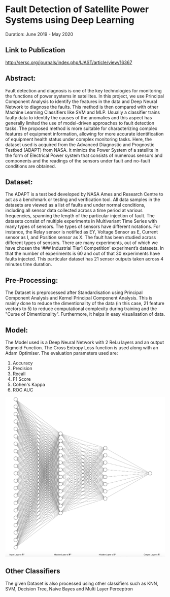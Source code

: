 # Fault Detection of Satellite Power Systems using Deep Learning

Duration: June 2019 - May 2020

## Link to Publication

http://sersc.org/journals/index.php/IJAST/article/view/16367

## Abstract:
Fault detection and diagnosis is one of the key technologies for monitoring the functions of power systems in satellites. In this project, we use Principal Component Analysis to identify the features in the data and Deep Neural Network to diagnose the faults. This method is then compared with other Machine Learning Classifiers like SVM and MLP. Usually a classifier trains faulty data to identify the causes of the anomalies and this aspect has generally limited the use of model-driven approaches to fault detection tasks. The proposed method is more suitable for characterizing complex features of equipment information, allowing for more accurate identification of equipment health status under complex monitoring tasks. Here, the dataset used is acquired from the Advanced Diagnostic and Prognostic Testbed (ADAPT) from NASA. It mimics the Power System of a satellite in the form of Electrical Power system that consists of numerous sensors and components and the readings of the sensors under fault and no-fault conditions are obtained.

## Dataset:
The ADAPT is a test bed developed by NASA Ames and Research Centre to act as a benchmark or testing and verification tool. All data samples in the datasets are viewed as a list of faults and under normal conditions, including all sensor data collected across a time period at various frequencies, spanning the length of the particular injection of fault. The datasets consist of multiple experiments in Multivariant Time Series with many types of sensors. The types of sensors have different notations. For instance, the Relay sensor is notified as EY, Voltage Sensor as E, Current sensor as I, and Position sensor as X. The fault has been studied across different types of sensors. There are many experiments, out of which we have chosen the ‘### Industrial Tier1 Competition’ experiment’s datasets. In that the number of experiments is 60 and out of that 30 experiments have faults injected. This particular dataset has 21 sensor outputs taken across 4 minutes time duration. 

## Pre-Processing:
The Dataset is preprocessed after Standardisation using Principal Component Analysis and Kernel Principal Component Analysis. This is mainly done to reduce the dimentionality of the data (in this case, 21 feature vectors to 5) to reduce computational complexity during training and the "Curse of Dimentionality". Furthermore, it helps in easy visualisation of data. 

## Model:
The Model used is a Deep Neural Network with 2 ReLu layers and an output Sigmoid Function. The Cross Entropy Loss function is used along with an Adam Optimiser. The evaluation parameters used are:
1. Accuracy
2. Precision
3. Recall
4. F1 Score
5. Cohen's Kappa 
6. ROC AUC

![alt text](https://github.com/niranjana98/Fault-Detection-of-Satellite-Power-Systems-using-Deep-Learning/blob/main/Model.png)

## Other Classifiers
The given Dataset is also processed using other classifiers such as KNN, SVM, Decision Tree, Naive Bayes and Multi Layer Perceptron


